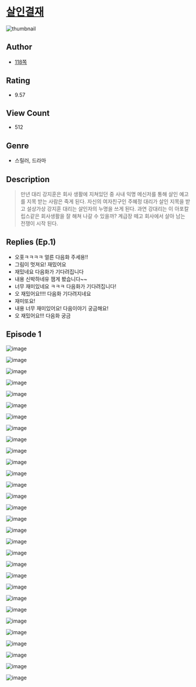 # [살인결재](https://comic.naver.com/challenge/list?titleId=811444)
![thumbnail](https://image-comic.pstatic.net/user_contents_data/challenge_comic/2023/05/25/363730/upload_3904676060371237175_480x623.jpeg)

## Author
- [118쪽](https://comic.naver.com/artistTitle?id=363730)

## Rating
- 9.57

## View Count
- 512

## Genre
- 스릴러, 드라마

## Description
> 만년 대리 강지훈은 회사 생활에 지쳐있던 중 사내 익명 메신저를 통해 살인 예고를 지목 받는 사람은 죽게 된다. 자신의 여자친구인 주혜정 대리가 살인 지목을 받고 설상가상 강지훈 대리는 살인자의 누명을 쓰게 된다. 과연 강대리는 이 아포칼립스같은 회사생활을 잘 해쳐 나갈 수 있을까? 계급장 떼고 회사에서 살아 남는 전쟁이 시작 된다.

## Replies (Ep.1)
- 오홋ㅋㅋㅋㅋ 얼른 다음화 주세용!!
- 그림이 멋져요! 재밌어요
- 재밌네요 다음화가 기다려집니다
- 내용 신박하네유 잼게 봤습니다~~
- 너무 재미있네요 ㅋㅋㅋ 다음화가 기다려집니다!
- 오 재밌어요!!!! 다음화 기다려지네요
- 재미또요!
- 내용 너무 재미있어요! 다음이야기 궁금해요!
- 오 재밌어요!!! 다음화 궁금

## Episode 1
![image](https://image-comic.pstatic.net/user_contents_data/challenge_comic/2023/05/25/363730/upload_7291435987885174882.jpeg)

![image](https://image-comic.pstatic.net/user_contents_data/challenge_comic/2023/05/25/363730/upload_3702583624109275192.jpeg)

![image](https://image-comic.pstatic.net/user_contents_data/challenge_comic/2023/05/25/363730/upload_7292230733663580262.jpeg)

![image](https://image-comic.pstatic.net/user_contents_data/challenge_comic/2023/05/26/363730/upload_3617347304474174007.jpeg)

![image](https://image-comic.pstatic.net/user_contents_data/challenge_comic/2023/05/25/363730/upload_3487304744129935670.jpeg)

![image](https://image-comic.pstatic.net/user_contents_data/challenge_comic/2023/05/26/363730/upload_3833183825692931171.jpeg)

![image](https://image-comic.pstatic.net/user_contents_data/challenge_comic/2023/05/26/363730/upload_7219326489063733349.jpeg)

![image](https://image-comic.pstatic.net/user_contents_data/challenge_comic/2023/05/25/363730/upload_3558746646032626019.jpeg)

![image](https://image-comic.pstatic.net/user_contents_data/challenge_comic/2023/05/26/363730/upload_4134694124004795745.jpeg)

![image](https://image-comic.pstatic.net/user_contents_data/challenge_comic/2023/05/25/363730/upload_3703428069674988342.jpeg)

![image](https://image-comic.pstatic.net/user_contents_data/challenge_comic/2023/05/25/363730/upload_3689119223745229414.jpeg)

![image](https://image-comic.pstatic.net/user_contents_data/challenge_comic/2023/05/25/363730/upload_7005690495140652337.jpeg)

![image](https://image-comic.pstatic.net/user_contents_data/challenge_comic/2023/05/25/363730/upload_3833798246534362679.jpeg)

![image](https://image-comic.pstatic.net/user_contents_data/challenge_comic/2023/05/26/363730/upload_7220449300872247138.jpeg)

![image](https://image-comic.pstatic.net/user_contents_data/challenge_comic/2023/05/25/363730/upload_3918753326026602595.jpeg)

![image](https://image-comic.pstatic.net/user_contents_data/challenge_comic/2023/05/26/363730/upload_3474298630496739939.jpeg)

![image](https://image-comic.pstatic.net/user_contents_data/challenge_comic/2023/05/26/363730/upload_4122027548994986593.jpeg)

![image](https://image-comic.pstatic.net/user_contents_data/challenge_comic/2023/05/25/363730/upload_7293129020942727522.jpeg)

![image](https://image-comic.pstatic.net/user_contents_data/challenge_comic/2023/05/25/363730/upload_3546413389858551857.jpeg)

![image](https://image-comic.pstatic.net/user_contents_data/challenge_comic/2023/05/25/363730/upload_3474303238222144305.jpeg)

![image](https://image-comic.pstatic.net/user_contents_data/challenge_comic/2023/05/25/363730/upload_7147270016112931377.jpeg)

![image](https://image-comic.pstatic.net/user_contents_data/challenge_comic/2023/05/25/363730/upload_7162183796814996790.jpeg)

![image](https://image-comic.pstatic.net/user_contents_data/challenge_comic/2023/05/25/363730/upload_3688789383188603234.jpeg)

![image](https://image-comic.pstatic.net/user_contents_data/challenge_comic/2023/05/25/363730/upload_3544667585108272482.jpeg)

![image](https://image-comic.pstatic.net/user_contents_data/challenge_comic/2023/05/25/363730/upload_3474308735846999607.jpeg)

![image](https://image-comic.pstatic.net/user_contents_data/challenge_comic/2023/05/25/363730/upload_3978479708146984246.jpeg)

![image](https://image-comic.pstatic.net/user_contents_data/challenge_comic/2023/05/26/363730/upload_4122309220701398118.jpeg)

![image](https://image-comic.pstatic.net/user_contents_data/challenge_comic/2023/05/25/363730/upload_7090465947625140838.jpeg)

![image](https://image-comic.pstatic.net/user_contents_data/challenge_comic/2023/05/25/363730/upload_7017559516856596789.jpeg)

![image](https://image-comic.pstatic.net/user_contents_data/challenge_comic/2023/05/25/363730/upload_4123107247102703203.jpeg)

